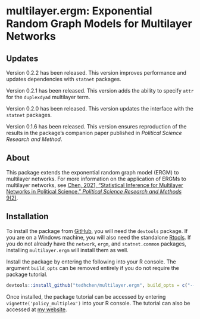 
<!-- README.md is generated from README.Rmd. Please edit that file -->

# multilayer.ergm: Exponential Random Graph Models for Multilayer Networks

## Updates

Version 0.2.2 has been released. This version improves performance and
updates dependencies with `statnet` packages.

Version 0.2.1 has been released. This version adds the ability to
specify `attr` for the `duplexdyad` multilayer term.

Version 0.2.0 has been released. This version updates the interface with
the `statnet` packages.

Version 0.1.6 has been released. This version ensures reproduction of
the results in the package’s companion paper published in *Political
Science Research and Method*.

## About

This package extends the exponential random graph model (ERGM) to
multilayer networks. For more information on the application of ERGMs to
multilayer networks, see [Chen, 2021, “Statistical Inference for
Multilayer Networks in Political Science.” *Political Science Research
and Methods* 9(2)](https://doi.org/10.1017/psrm.2019.49).

## Installation

To install the package from
[GitHub](https://github.com/tedhchen/multilayer.ergm), you will need the
`devtools` package. If you are on a Windows machine, you will also need
the standalone [Rtools](https://cran.r-project.org/bin/windows/Rtools/).
If you do not already have the `network`, `ergm`, and `statnet.common`
packages, installing `multilayer.ergm` will install them as well.

Install the package by entering the following into your R console. The
argument `build_opts` can be removed entirely if you do not require the
package tutorial.

``` r
devtools::install_github("tedhchen/multilayer.ergm", build_opts = c("--no-resave-data", "--no-manual"))
```

Once installed, the package tutorial can be accessed by entering
`vignette('policy_multiplex')` into your R console. The tutorial can
also be accessed at [my
website](https://tedhchen.com/pages/policy_multiplex.html).
